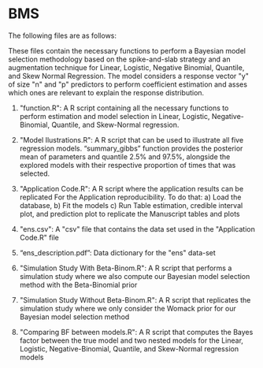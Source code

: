 # BMS
The following files are as follows:

These files contain the necessary functions to perform a Bayesian model selection methodology based on the spike-and-slab strategy and an augmentation technique for Linear, Logistic, Negative Binomial, Quantile, and Skew Normal Regression. The model considers a response vector "y" of size "n" and "p" predictors to perform coefficient estimation and asses which ones are relevant to explain the response distribution.

1. "function.R": A R script containing all the necessary functions to perform estimation and model selection in Linear, Logistic, Negative-Binomial, Quantile, and Skew-Normal regression.

2. "Model Ilustrations.R": A R script that can be used to illustrate all five regression models. “summary_gibbs” function provides the posterior mean of parameters and quantile 2.5% and 97.5%, alongside the explored models with their respective proportion of times that was selected.

3. "Application Code.R": A R script where the application results can be replicated For the Application reproducibility. To do that:
	a) Load the database, 
	b) Fit the models
	c) Run Table estimation, credible interval plot, and prediction plot to replicate the Manuscript tables and plots

4. "ens.csv": A "csv" file that contains the data set used in the "Application Code.R" file

5. “ens_description.pdf”: Data dictionary for the "ens" data-set

6. "Simulation Study With Beta-Binom.R": A R script that performs a simulation study where we also compute our Bayesian model selection method with the Beta-Binomial prior

7. "Simulation Study Without Beta-Binom.R": A R script that replicates the simulation study where we only consider the Womack prior for our Bayesian model selection method

8. "Comparing BF between models.R": A R script that computes the Bayes factor between the true model and two nested models for the Linear, Logistic, Negative-Binomial, Quantile, and Skew-Normal regression models
